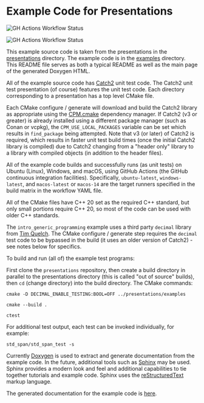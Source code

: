 # Example Code for Presentations

![GH Actions Workflow Status](https://img.shields.io/github/actions/workflow/status/connectivecpp/presentations/build_run_unit_test_cmake.yml?branch=main&label=GH%20Actions%20build,%20unit%20tests%20on%20main)

![GH Actions Workflow Status](https://img.shields.io/github/actions/workflow/status/connectivecpp/presentations/build_run_unit_test_cmake.yml?branch=develop&label=GH%20Actions%20build,%20unit%20tests%20on%20develop)

This example source code is taken from the presentations in the [presentations](https://github.com/connectivecpp/presentations/presentations/) directory. The example code is in the [examples](http://github.com/connectivecpp/presentations/examples/) directory.
                                                                                                                           This README file serves as both a typical README as well as the main page of the generated Doxygen HTML.

All of the example source code has [Catch2](https://github.com/catchorg/Catch2) unit test code. The Catch2 unit test presentation (of course) features the unit test code. Each directory corresponding to a presentation has a top level CMake file.

Each CMake configure / generate will download and build the Catch2 library as appropriate using the [CPM.cmake](https://github.com/cpm-cmake/CPM.cmake) dependency manager. If Catch2 (v3 or greater) is already installed using a different package manager (such as Conan or vcpkg), the `CPM_USE_LOCAL_PACKAGES` variable can be set which results in `find_package` being attempted. Note that v3 (or later) of Catch2 is required, which results in faster unit test build times (once the initial Catch2 library is compiled) due to Catch2 changing from a "header only" library to a library with compiled objects (in addition to the header files).

All of the example code builds and successfully runs (as unit tests) on Ubuntu (Linux), Windows, and macOS, using GitHub Actions (the GitHub continuous integration facilities). Specifically, `ubuntu-latest`, `windows-latest`, and `macos-latest` or `macos-14` are the target runners specified in the build matrix in the workflow YAML file.

All of the CMake files have C++ 20 set as the required C++ standard, but only small portions require C++ 20, so most of the code can be used with older C++ standards.

The `intro_generic_programming` example uses a third party `decimal` library from [Tim Quelch](https://github.com/TimQuelch/decimal). The CMake configure / generate step requires the `decimal` test code to be bypassed in the build (it uses an older version of Catch2) - see notes below for specifics.

To build and run (all of) the example test programs:

First clone the `presentations` repository, then create a build directory in parallel to the presentations directory (this is called "out of source" builds), then `cd` (change directory) into the build directory. The CMake commands:

```
cmake -D DECIMAL_ENABLE_TESTING:BOOL=OFF ../presentations/examples

cmake --build .

ctest
```

For additional test output, each test can be invoked individually, for example:

```
std_span/std_span_test -s
```

Currently [Doxygen](https://www.doxygen.nl/index.html) is used to extract and generate documentation from the example code. In the future, additional tools such as [Sphinx](https://www.sphinx-doc.org/) may be used. Sphinx provides a modern look and feel and additional capabilities to tie together tutorials and example code. Sphinx uses the [reStructuredText](https://docutils.sourceforge.io/rst.html) markup language.

The generated documentation for the example code is [here](https://connectivecpp.github.io/presentations/).

